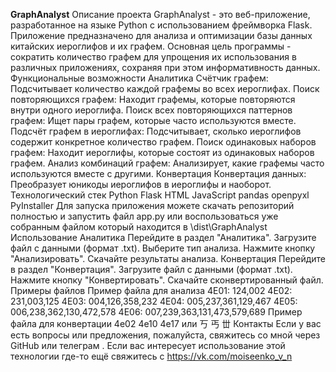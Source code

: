 **GraphAnalyst**
Описание проекта
GraphAnalyst - это веб-приложение, разработанное на языке Python с использованием фреймворка Flask. Приложение предназначено для анализа и оптимизации базы данных китайских иероглифов и их графем. Основная цель программы - сократить количество графем для упрощения их использования в различных приложениях, сохраняя при этом информативность данных.
Функциональные возможности
Аналитика
Счётчик графем: Подсчитывает количество каждой графемы во всех иероглифах.
Поиск повторяющихся графем: Находит графемы, которые повторяются внутри одного иероглифа.
Поиск всех повторяющихся паттернов графем: Ищет пары графем, которые часто используются вместе.
Подсчёт графем в иероглифах: Подсчитывает, сколько иероглифов содержит конкретное количество графем.
Поиск одинаковых наборов графем: Находит иероглифы, которые состоят из одинаковых наборов графем.
Анализ комбинаций графем: Анализирует, какие графемы часто используются вместе с другими.
Конвертация
Конвертация данных: Преобразует юникоды иероглифов в иероглифы и наоборот.
Технологический стек
Python
Flask
HTML
JavaScript
pandas
openpyxl
PyInstaller
Для запуска приложения можете скачать репозиторий полностью и запустить файл app.py или воспользоваться уже собранным файлом который находится в \dist\GraphAnalyst
Использование
Аналитика
Перейдите в раздел "Аналитика".
Загрузите файл с данными (формат .txt).
Выберите тип анализа.
Нажмите кнопку "Анализировать".
Скачайте результаты анализа.
Конвертация
Перейдите в раздел "Конвертация".
Загрузите файл с данными (формат .txt).
Нажмите кнопку "Конвертировать".
Скачайте сконвертированный файл.
Примеры файлов
Пример файла для анализа
4E01: 124,002
4E02: 231,003,125
4E03: 004,126,358,232
4E04: 005,237,361,129,467
4E05: 006,238,362,130,472,578
4E06: 007,239,363,131,473,579,689
Пример файла для конвертации
4e02
4e10
4e17
или
丂
丐
丗
Контакты
Если у вас есть вопросы или предложения, пожалуйста, свяжитесь со мной через GitHub или телеграм .
Если вас интересует использование этой технологии где-то ещё свяжитесь с https://vk.com/moiseenko_v_n
